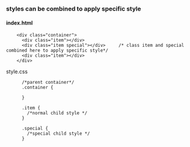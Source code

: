 ### styles can be combined to apply specific style

#### index.html

        <div class="container">
          <div class="item"></div>
          <div class="item special"></div>     /* class item and special combined here to apply specific style*/
          <div class="item"></div>
        </div>

style.css

          /*parent container*/
          .container {

          }

          .item {
            /*normal child style */
          }

          .special {
            /*special child style */
          }

